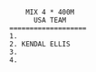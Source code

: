                                                     MIX 4 * 400M 
                                                      USA TEAM
                                                ===================
                                                1. 
                                                2. KENDAL ELLIS
                                                3. 
                                                4.
